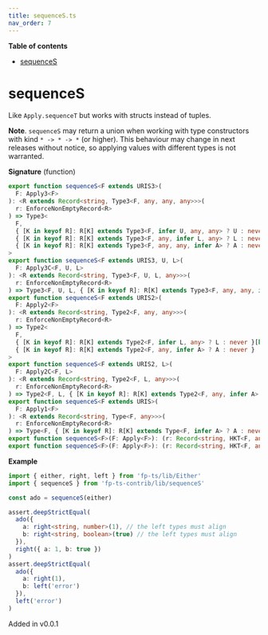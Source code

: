 ```yaml
---
title: sequenceS.ts
nav_order: 7
---
```


<!-- START doctoc generated TOC please keep comment here to allow auto update -->
<!-- DON'T EDIT THIS SECTION, INSTEAD RE-RUN doctoc TO UPDATE -->
**Table of contents**

- [sequenceS](#sequences)

<!-- END doctoc generated TOC please keep comment here to allow auto update -->

# sequenceS

Like `Apply.sequenceT` but works with structs instead of tuples.

**Note**. `sequenceS` may return a union when working with type constructors with kind `* -> * -> *` (or higher).
This behaviour may change in next releases without notice, so applying values with different types is not warranted.

**Signature** (function)

```ts
export function sequenceS<F extends URIS3>(
  F: Apply3<F>
): <R extends Record<string, Type3<F, any, any, any>>>(
  r: EnforceNonEmptyRecord<R>
) => Type3<
  F,
  { [K in keyof R]: R[K] extends Type3<F, infer U, any, any> ? U : never }[keyof R],
  { [K in keyof R]: R[K] extends Type3<F, any, infer L, any> ? L : never }[keyof R],
  { [K in keyof R]: R[K] extends Type3<F, any, any, infer A> ? A : never }
>
export function sequenceS<F extends URIS3, U, L>(
  F: Apply3C<F, U, L>
): <R extends Record<string, Type3<F, U, L, any>>>(
  r: EnforceNonEmptyRecord<R>
) => Type3<F, U, L, { [K in keyof R]: R[K] extends Type3<F, any, any, infer A> ? A : never }>
export function sequenceS<F extends URIS2>(
  F: Apply2<F>
): <R extends Record<string, Type2<F, any, any>>>(
  r: EnforceNonEmptyRecord<R>
) => Type2<
  F,
  { [K in keyof R]: R[K] extends Type2<F, infer L, any> ? L : never }[keyof R],
  { [K in keyof R]: R[K] extends Type2<F, any, infer A> ? A : never }
>
export function sequenceS<F extends URIS2, L>(
  F: Apply2C<F, L>
): <R extends Record<string, Type2<F, L, any>>>(
  r: EnforceNonEmptyRecord<R>
) => Type2<F, L, { [K in keyof R]: R[K] extends Type2<F, any, infer A> ? A : never }>
export function sequenceS<F extends URIS>(
  F: Apply1<F>
): <R extends Record<string, Type<F, any>>>(
  r: EnforceNonEmptyRecord<R>
) => Type<F, { [K in keyof R]: R[K] extends Type<F, infer A> ? A : never }>
export function sequenceS<F>(F: Apply<F>): (r: Record<string, HKT<F, any>>) => HKT<F, Record<string, any>>
export function sequenceS<F>(F: Apply<F>): (r: Record<string, HKT<F, any>>) => HKT<F, Record<string, any>> { ... }
```

**Example**

```ts
import { either, right, left } from 'fp-ts/lib/Either'
import { sequenceS } from 'fp-ts-contrib/lib/sequenceS'

const ado = sequenceS(either)

assert.deepStrictEqual(
  ado({
    a: right<string, number>(1), // the left types must align
    b: right<string, boolean>(true) // the left types must align
  }),
  right({ a: 1, b: true })
)
assert.deepStrictEqual(
  ado({
    a: right(1),
    b: left('error')
  }),
  left('error')
)
```

Added in v0.0.1
